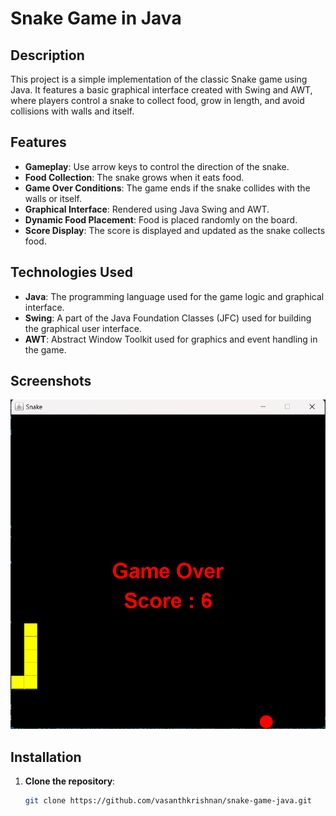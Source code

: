 # Snake Game in Java

## Description

This project is a simple implementation of the classic Snake game using Java. It features a basic graphical interface created with Swing and AWT, where players control a snake to collect food, grow in length, and avoid collisions with walls and itself.

## Features

- **Gameplay**: Use arrow keys to control the direction of the snake.
- **Food Collection**: The snake grows when it eats food.
- **Game Over Conditions**: The game ends if the snake collides with the walls or itself.
- **Graphical Interface**: Rendered using Java Swing and AWT.
- **Dynamic Food Placement**: Food is placed randomly on the board.
- **Score Display**: The score is displayed and updated as the snake collects food.

## Technologies Used

- **Java**: The programming language used for the game logic and graphical interface.
- **Swing**: A part of the Java Foundation Classes (JFC) used for building the graphical user interface.
- **AWT**: Abstract Window Toolkit used for graphics and event handling in the game.

## Screenshots

![Game Screenshot](ScreenShots/snake1.png)

## Installation

1. **Clone the repository**:
   ```bash
   git clone https://github.com/vasanthkrishnan/snake-game-java.git
